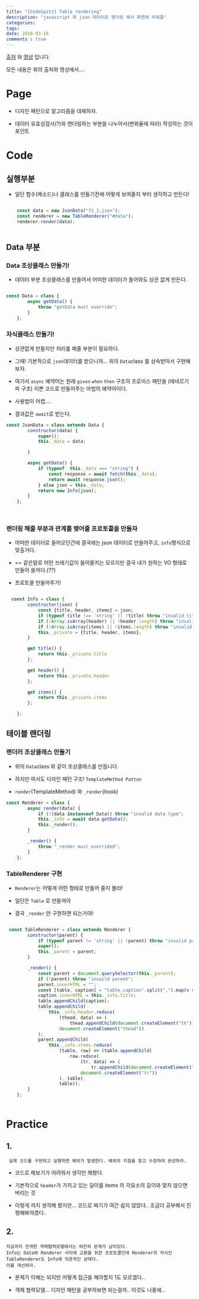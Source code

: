 ```yaml
---
title: "[CodeSpitz] Table rendering"
description: "javascript 와 json 데이터로 랜더링 해서 화면에 띄워줌"
categories: 
tags: 
date: 2018-03-16 
comments : true
---
```



[출처](https://www.facebook.com/groups/codespitz/) 와 [영상](https://www.youtube.com/channel/UCKXBpFPbho1tp-Ntlfc25kA) 입니다.

모든 내용은 위의 출처와 영상에서....

# Page

<objec width="100%" height="400" data='/assets/src/codespitz/20180308/index.html'/>

* 디자인 패턴으로 알고리즘을 대체하자.

* 데이터 유효성검사(?)와 랜더링하는 부분을 나누어서(변화율에 따라) 작성하는 것이 포인트

# Code

## 실행부분

* 일단 함수(메소드)나 클래스를 만들기전에 어떻게 보여줄지 부터 생각하고 만든다!

```javascript

    const data = new JsonData("71_1.json");
    const renderer = new TableRenderer("#data");
    renderer.render(data);
    
```

## Data 부분

### Data 조상클래스 만들기!

* 데이터 부분 조상클래스를 만들어서 어떠한 데이터가 들어와도 상관 없게 만든다. 

```javascript

const Data = class {
        async getData() {
            throw "getData must override";
        }
    };

```

### 자식클래스 만들기!

* 상관없게 만들지만 처리를 해줄 부분이 필요하다. 

* 그때! 기본적으로 `json`데이터를 받으니까... 위의 `Data`class 를 상속받아서 구현해보자.

* 여기서 `async` 예약어는 원래 `given` `when` `then` 구조의 프로미스 패턴을 (에네르기파 구조) 이쁜 코드로 만들어주는 마법의 예약어이다. 

* 사용법이 어렵....

* 결과값은 `await`로 받는다.

```javascript
const JsonData = class extends Data {
        constructor(data) {
            super();
            this._data = data;

        }

        async getData() {
            if (typeof  this._data === "string") {
                const response = await fetch(this._data);
                return await response.json();
            } else json = this._data;
            return new Info(json);
        }
    };

  
```

### 랜더링 해줄 부분과 관계를 맺어줄 프로토콜을 만들자

* 어떠한 데이터로 들어오던간에 결국에는 json 데이터로 만들어주고, `info`형식으로 맞출거다.

* == 같은말로 어떤 쓰레기값이 들어올지는 모르지만 결국 내가 원하는 VO 형태로 만들어 쓸꺼다.(??)

* 프로토콜 만들어주기!

```javascript

  const Info = class {
        constructor(json) {
            const {title, header, items} = json;
            if (typeof title !== 'string' || !title) throw "invalid title";
            if (!Array.isArray(header) || !header.length) throw "invalid header";
            if (!Array.isArray(items) || !items.length) throw "invalid itmes";
            this._private = {title, header, items};
        }

        get title() {
            return this._private.title
        };

        get header() {
            return this._private.header
        };

        get items() {
            return this._private.items
        };

    };

```


## 테이블 랜더링

### 랜더러 조상클래스 만들기

* 위의 `Data`class 와 같이 조상클래스를 만듭니다. 

* 하지만 여서도 디자인 패턴 구조! `TemplateMethod Patton`

* `render`(TemplateMethod) 와 `_render`(hook)

```javascript
const Renderer = class {
        async render(data) {
            if (!(data instanceof Data)) throw "invalid data type";
            this._info = await data.getData();
            this._render();
        }

        _render() {
            throw "_render must overrided";
        }
    };

```

### TableRenderer 구현

* `Renderer`는 어떻게 어떤 형태로 만들어 줄지 몰라!

* 일단은 `Table` 로 만들꺼야

* 결국 `_render` 만 구현하면 되는거야! 

```javascript

 const TableRenderer = class extends Renderer {
        constructor(parent) {
            if (typeof parent != 'string' || !parent) throw "invalid param";
            super();
            this._parent = parent;
        }

        _render() {
            const parent = document.querySelector(this._parent);
            if (!parent) throw "invaild parent";
            parent.innerHTML = "";
            const [table, caption] = "table,caption".split(",").map(v => document.createElement(v));
            caption.innerHTML = this._info.title;
            table.appendChild(caption);
            table.appendChild(
                this._info.header.reduce(
                    (thead, data) => (
                        thead.appendChild(document.createElement("th")).innerHTML = data, thead),
                    document.createElement("thead"))
            );
            parent.appendChild(
                this._info.items.reduce(
                    (table, row) => (table.appendChild(
                        row.reduce(
                            (tr, data) => (
                                tr.appendChild(document.createElement("td")).innerHTML = data, tr),
                            document.createElement("tr"))
                    ), table),
                    table));
        }
    };
 
```

# Practice

## 1.
     실제 코드를 구현하고 실행하면 예외가 발생한다. 예외의 지점을 찾고 수정하여 완성하라.
     
* 코드로 해보기가 어려워서 생각만 해봤다.

* 기본적으로 `header`가 가지고 있는 길이를 items 의 각요소의 길이와 맞지 않으면 버리는 것

* 이렇게 까지 생각해 봤지만... 코드로 짜기가 여간 쉽지 않았다.. 조금더 공부해서 진행해봐야겠다.. 

## 2.
    지금까지 전개한 객체협력모델에서는 여전히 문제가 남아있다.
    Info는 Data와 Renderer 사이에 교환을 위한 프로토콜인데 Renderer의 자식인 TableRenderer도 Info에 의존적인 상태다. 
    이를 개선하라.

* 문제가 이해는 되지만 어떻게 접근을 해야할지 1도 모르겠다..

* 객체 협력모델... 디자인 패턴을 공부하보면 되는걸까.. 이것도 나중에...